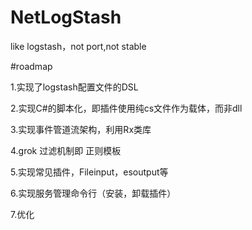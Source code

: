 # NetLogStash

like logstash，not port,not stable



#roadmap

1.实现了logstash配置文件的DSL

2.实现C#的脚本化，即插件使用纯cs文件作为载体，而非dll

3.实现事件管道流架构，利用Rx类库

4.grok 过滤机制即 正则模板

5.实现常见插件，Fileinput，esoutput等

6.实现服务管理命令行（安装，卸载插件）

7.优化





